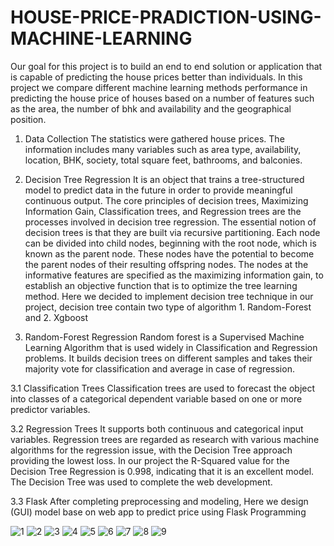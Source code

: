# HOUSE-PRICE-PRADICTION-USING-MACHINE-LEARNING
Our goal for this project is to build an end to end solution or application that is capable of predicting the house prices better than individuals.
In this project we compare different machine learning methods performance in predicting the house price of houses based on a number of features such as the area, the number of bhk and availability and the geographical position.

1.	Data Collection
The statistics were gathered house prices. The information includes many variables such as area type, availability, location, BHK, society, total square feet, bathrooms, and balconies.

2.	Decision Tree Regression
It is an object that trains a tree-structured model to predict data in the future in order to provide meaningful continuous output. The core principles of decision trees, Maximizing Information Gain, Classification trees, and Regression trees are the processes involved in decision tree regression. The essential notion of decision trees is that they are built via recursive partitioning. Each node can be divided into child nodes, beginning with the root node, which is known as the parent node. These nodes have the potential to become the parent nodes of their resulting offspring nodes. The nodes at the informative features are specified as the maximizing information gain, to establish an objective function that is to optimize the tree learning method.
Here we decided to implement decision tree technique in our project, decision tree contain two type of algorithm 1. Random-Forest and 2. Xgboost

3.	Random-Forest Regression
Random forest is a Supervised Machine Learning Algorithm that is used widely in Classification and Regression problems. It builds decision trees on different samples and takes their majority vote for classification and average in case of regression.

3.1	Classification Trees
Classification trees are used to forecast the object into classes of a categorical dependent variable based on one or more predictor variables.
 
3.2	Regression Trees
It supports both continuous and categorical input variables. Regression trees are regarded as research with
various machine algorithms for the regression issue, with the Decision Tree approach providing the lowest loss. In our project the R-Squared value for the Decision Tree Regression is 0.998, indicating that it is an excellent model. The Decision Tree was used to complete the web development.

3.3	Flask
After completing preprocessing and modeling, Here we design (GUI) model base on web app to predict price using Flask Programming


![1](https://user-images.githubusercontent.com/74731969/178756252-573a44ae-24bb-486d-9388-a596de8f4722.jpg)
![2](https://user-images.githubusercontent.com/74731969/178756316-9e872802-6a45-47ee-b223-da09886ba68f.jpg)
![3](https://user-images.githubusercontent.com/74731969/178756332-5f7adb99-fc38-4f13-82d6-d43f615cf6e5.jpg)
![4](https://user-images.githubusercontent.com/74731969/178756339-2a6bedf3-dc63-420c-8c4b-9bfd44dc145c.jpg)
![5](https://user-images.githubusercontent.com/74731969/178756345-b2eb7047-8f38-4a2a-8f3e-492c8929b10d.jpg)
![6](https://user-images.githubusercontent.com/74731969/178756351-43b50fb6-4e10-430d-a896-60974bfcfd65.jpg)
![7](https://user-images.githubusercontent.com/74731969/178756356-a9782c2a-4d86-44e9-b50d-cf61d6b643cf.jpg)
![8](https://user-images.githubusercontent.com/74731969/178756363-d840b93a-5b3f-4467-a548-c9195344f1a0.jpg)
![9](https://user-images.githubusercontent.com/74731969/178756368-4ce1538e-ee5a-44e0-a0e3-3841145ba6a9.jpg)
